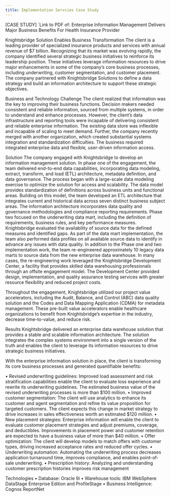 ```yaml
---
title: Implementation Servcies Case Study
---
```


[CASE STUDY]
`Link to PDF of:
Enterprise Information Management Delivers Major Business Benefits For Health Insurance Provider

Knightsbridge Solution Enables Business Transformation
The client is a leading provider of specialized insurance products and services with annual revenue of $7 billion. Recognizing that its market was evolving rapidly, the company identified several strategic business initiatives to reinforce its leadership position. These initiatives leverage information resources to drive major enhancements in some of the company’s core business processes, including underwriting, customer segmentation, and customer placement. The company partnered with Knightsbridge Solutions to define a data strategy and build an information architecture to support these strategic objectives.

Business and Technology Challenge
The client realized that information was the key to improving their business functions. Decision makers needed consistent and reliable information, sourced from multiple systems, in order to understand and enhance processes. However, the client’s data infrastructure and reporting tools were incapable of delivering consistent and reliable enterprise information. The existing data store was inflexible and incapable of scaling to meet demand. Further, the company recently merged with another organization, which created substantial systems integration and standardization difficulties. The business required integrated enterprise data and flexible, user-driven information access.

Solution
The company engaged with Knightsbridge to develop an information management solution. In phase one of the engagement, the team delivered end-to-end data capabilities, incorporating data modeling, extract, transform, and load (ETL) architecture, metadata definition, and data governance. The process began with a large-scale data modeling exercise to optimize the solution for access and scalability. The data model provides standardization of definitions across business units and functional areas. Building on this model, the team developed an ETL architecture that integrates current and historical data across seven distinct business subject areas. The information architecture incorporates data quality and governance methodologies and compliance reporting requirements.
Phase two focused on the underwriting data mart, including the definition of requirements, business rules, and key performance measures. Knightsbridge evaluated the availability of source data for the defined measures and identified gaps. As part of the data mart implementation, the team also performed data profiles on all available source data to identify in advance any issues with data quality. In addition to the Phase one and two implementation work, the team re-engineered approximately 10 legacy data marts to source data from the new enterprise data warehouse. In many cases, the re-engineering work leveraged the Knightsbridge Development Center, a facility that provides skilled data warehousing professionals through an offsite engagement model. The Development Center provided design, implementation, and quality assurance testing services with greater resource flexibility and reduced project costs. 

Throughout the engagement, Knightsbridge utilized our project value accelerators, including the Audit, Balance, and Control (ABC) data quality solution and the Codes and Data Mapping Application (CDMA) for metadata management. These pre-built value accelerators enable healthcare organizations to benefit from Knightsbridge’s expertise in the industry, decrease time-to-value, and reduce risk.

Results
Knightsbridge delivered an enterprise data warehouse solution that provides a stable and scalable information architecture. The solution integrates the complex systems environment into a single version of the truth and enables the client to leverage its information resources to drive strategic business initiatives.

With the enterprise information solution in place, the client is transforming its core business processes and generated quantifiable benefits:

•	Revised underwriting guidelines: Improved load assessment and risk stratification capabilities enable the client to evaluate loss experience and rewrite its underwriting guidelines. The estimated business value of the revised underwriting processes is more than $100 million.
•	Improved customer segmentation: The client will use analytics to enhance its customer and agent segmentation and refine its value proposition for targeted customers. The client expects this change in market strategy to drive increases in sales effectiveness worth an estimated $120 million.
•	New placement strategies: Enterprise information will enable the client to evaluate customer placement strategies and adjust premiums, coverage, and deductibles. Improvements in placement power and customer retention are expected to have a business value of more than $40 million.
•	Offer optimization: The client will develop models to match offers with customer types, driving increased acceptance rates and reduced offer cycles.
•	Underwriting automation: Automating the underwriting process decreases application turnaround time, improves compliance, and enables point-of-sale underwriting.
•	Prescription history: Analyzing and understanding customer prescription histories improves risk management

Technologies
• Database: Oracle 9i
• Warehouse tools: IBM WebSphere DataStage Enterprise Edition and ProfileStage
• Business Intelligence: Cognos ReportNet